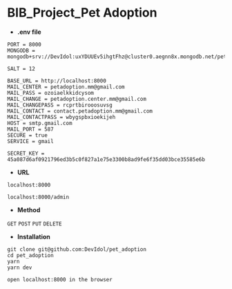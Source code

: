 # BIB_Project_Pet Adoption

- **.env file**

```
PORT = 8000
MONGODB = mongodb+srv://DevIdol:uxYDUUEv5ihgtFhz@cluster0.aegnn8x.mongodb.net/pet_adoption

SALT = 12

BASE_URL = http://localhost:8000
MAIL_CENTER = petadoption.mm@gmail.com
MAIL_PASS = ozoiaelkkidcysom
MAIL_CHANGE = petadoption.center.mm@gmail.com
MAIL_CHANGEPASS = rcprtbirooosuvsg
MAIL_CONTACT = contact.petadoption.mm@gmail.com
MAIL_CONTACTPASS = wbygspbxioekijeh
HOST = smtp.gmail.com
MAIL_PORT = 587
SECURE = true
SERVICE = gmail

SECRET_KEY = 45a087d6af0921796ed3b5c0f827a1e75e3300b8ad9fe6f35dd03bce35585e6b
```

- **URL**

```
localhost:8000

localhost:8000/admin
```

- **Method**

`GET`
`POST`
`PUT`
`DELETE`

- **Installation**

```
git clone git@github.com:DevIdol/pet_adoption
cd pet_adoption
yarn
yarn dev

open localhost:8000 in the browser
```
